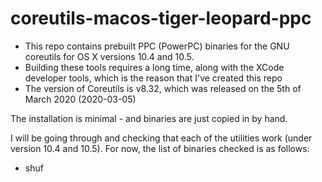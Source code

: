 # coreutils-macos-tiger-leopard-ppc

* This repo contains prebuilt PPC (PowerPC) binaries for the GNU coreutils for OS X versions 10.4 and 10.5.
* Building these tools requires a long time, along with the XCode developer tools, which is the reason that I've created this repo
* The version of Coreutils is v8.32, which was released on the 5th of March 2020 (2020-03-05)

The installation is minimal - and binaries are just copied in by hand.

I will be going through and checking that each of the utilities work (under version 10.4 and 10.5).  For now, the list of binaries checked is as follows:

* shuf
